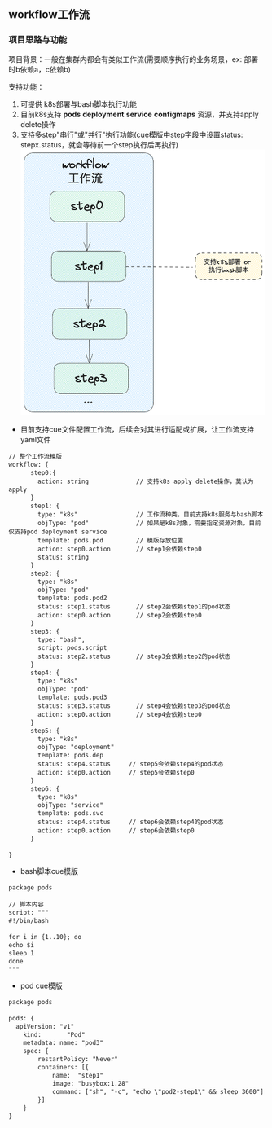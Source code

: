 ## workflow工作流

### 项目思路与功能
项目背景：一般在集群内都会有类似工作流(需要顺序执行的业务场景，ex: 部署时b依赖a，c依赖b)

支持功能：
1. 可提供 k8s部署与bash脚本执行功能
2. 目前k8s支持 **pods** **deployment** **service** **configmaps** 资源，并支持apply delete操作
3. 支持多step"串行"或"并行"执行功能(cue模版中step字段中设置status: stepx.status，就会等待前一个step执行后再执行)
![](https://github.com/Kubernetes-Learning-Playground/work-flow-by-cue/blob/main/image/%E6%97%A0%E6%A0%87%E9%A2%98-2023-08-10-2343.png?raw=true)

- 目前支持cue文件配置工作流，后续会对其进行适配或扩展，让工作流支持yaml文件
```cue
// 整个工作流模版
workflow: {
      step0:{
      	action: string             // 支持k8s apply delete操作，莫认为apply
      }
      step1: {
        type: "k8s"                // 工作流种类，目前支持k8s服务与bash脚本
        objType: "pod"             // 如果是k8s对象，需要指定资源对象，目前仅支持pod deployment service
        template: pods.pod         // 模版存放位置
        action: step0.action       // step1会依赖step0
        status: string
      }
      step2: {
        type: "k8s"
        objType: "pod"
        template: pods.pod2
        status: step1.status	   // step2会依赖step1的pod状态
        action: step0.action       // step2会依赖step0
      }
      step3: {
        type: "bash",
        script: pods.script
        status: step2.status	   // step3会依赖step2的pod状态
      }
      step4: {
        type: "k8s"
        objType: "pod"
        template: pods.pod3
        status: step3.status	   // step4会依赖step3的pod状态
        action: step0.action       // step4会依赖step0
      }
      step5: {
        type: "k8s"
        objType: "deployment"
        template: pods.dep
        status: step4.status	 // step5会依赖step4的pod状态
        action: step0.action     // step5会依赖step0
      }
	  step6: {
        type: "k8s"
        objType: "service"
        template: pods.svc
        status: step4.status	 // step6会依赖step4的pod状态
        action: step0.action     // step6会依赖step0
      }

}
```

- bash脚本cue模版
```cue
package pods

// 脚本内容
script: """
#!/bin/bash

for i in {1..10}; do
echo $i
sleep 1
done
"""
```

- pod cue模版
```cue
package pods

pod3: {
  apiVersion: "v1"
    kind:       "Pod"
    metadata: name: "pod3"
    spec: {
        restartPolicy: "Never"
        containers: [{
            name:  "step1"
            image: "busybox:1.28"
            command: ["sh", "-c", "echo \"pod2-step1\" && sleep 3600"]
        }]
    }
}
```




